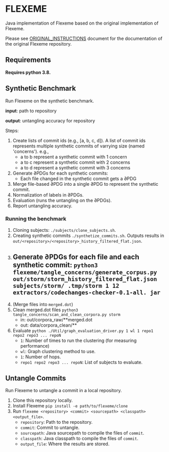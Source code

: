# FLEXEME

Java implementation of Flexeme based on the original implementation of Flexeme.

Please see [ORIGINAL_INSTRUCTIONS](./ORIGINAL_INSTRUCTIONS.md) document for the documentation of the original 
Flexeme repository.

## Requirements
**Requires python 3.8.**

## Synthetic Benchmark
Run Flexeme on the synthetic benchmark.

**input**: path to repository

**output**: untangling accuracy for repository

Steps:
1. Create lists of commit ids (e.g., [a, b, c, d]). A list of commit ids represents multiple synthetic commits of 
   varrying size (named 'concerns'). e.g.,
    - a to b represent a synthetic commit with 1 concern
    - a to c represent a synthetic commit with 2 concerns
    - a to d represent a synthetic commit with 3 concerns
2. Generate ∂PDGs for each synthetic commits:
    - Each file changed in the synthetic commit gets a ∂PDG
3. Merge file-based ∂PDG into a single ∂PDG to represent the synthetic commit.
4. Normalization of labels in ∂PDGs.
5. Evaluation (runs the untangling on the ∂PDGs).
6. Report untangling accuracy.

### Running the benchmark

1. Cloning subjects: `./subjects/clone_subjects.sh`.
2. Creating synthetic commits `./synthetize_commits.sh`. Outputs results in 
   `out/<repository>/<repository>_history_filtered_flat.json`.
3. Generate ∂PDGs for each file and each synthetic commit: `python3 flexeme/tangle_concerns/generate_corpus.py 
   out/storm/storm_history_filtered_flat.json subjects/storm/ .tmp/storm 1 12 extractors/codechanges-checker-0.1-all.
   jar`
   - 
4. (Merge files into `merged.dot`)
5. Clean merged.dot files `python3 tangle_concerns/scan_and_clean_corpora.py storm`
   - in: out/corpora_raw/**merged.dot
   - out: data/corpora_clean/**
6. Evaluate `python ./Util/graph_evaluation_driver.py 1 wl 1 repo1 repo2 repo3 ... repoN`
    - `1`: Number of times to run the clustering (for measuring performance)
    - `wl`: Graph clustering method to use.
    - `1`: Number of hops.
    - `repo1 repo2 repo3 ... repoN`: List of subjects to evaluate.


## Untangle Commits
Run Flexeme to untangle a commit in a local repository.
1. Clone this repository locally.
2. Install Flexeme `pip install -e path/to/flexeme/clone`
3. Run `flexeme <repository> <commit> <sourcepath> <classpath> <output_file>`.
    - `repository`: Path to the repository.
    - `commit`: Commit to untangle.
    - `sourcepath`: Java sourcepath to compile the files of `commit`.
    - `classpath`: Java classpath to compile the files of `commit`.
    - `output_file`: Where the results are stored.